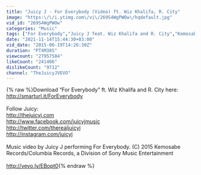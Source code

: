 ```yaml
---
title: "Juicy J - For Everybody (Video) ft. Wiz Khalifa, R. City"
image: "https:\/\/i.ytimg.com\/vi\/269S4WgPWOw\/hqdefault.jpg"
vid_id: "269S4WgPWOw"
categories: "Music"
tags: ["For Everybody","Juicy J feat. Wiz Khalifa and R. City","Kemosabe Records\/Columbia"]
date: "2021-11-14T15:44:30+03:00"
vid_date: "2015-06-19T14:26:30Z"
duration: "PT4M38S"
viewcount: "27957584"
likeCount: "241406"
dislikeCount: "9712"
channel: "TheJuicyJVEVO"
---
```

{% raw %}Download “For Everybody” ft. Wiz Khalifa and R. City here: <a rel="nofollow" target="blank" href="http://smarturl.it/ForEverybody">http://smarturl.it/ForEverybody</a> <br /><br />Follow Juicy: <br /><a rel="nofollow" target="blank" href="http://thejuicyj.com">http://thejuicyj.com</a><br /><a rel="nofollow" target="blank" href="http://www.facebook.com/juicyjmusic">http://www.facebook.com/juicyjmusic</a><br /><a rel="nofollow" target="blank" href="http://twitter.com/therealjuicyj">http://twitter.com/therealjuicyj</a><br /><a rel="nofollow" target="blank" href="http://instagram.com/juicyj">http://instagram.com/juicyj</a><br /><br />Music video by Juicy J performing For Everybody. (C) 2015 Kemosabe Records/Columbia Records, a Division of Sony Music Entertainment<br /><br /><a rel="nofollow" target="blank" href="http://vevo.ly/EBopt0">http://vevo.ly/EBopt0</a>{% endraw %}
